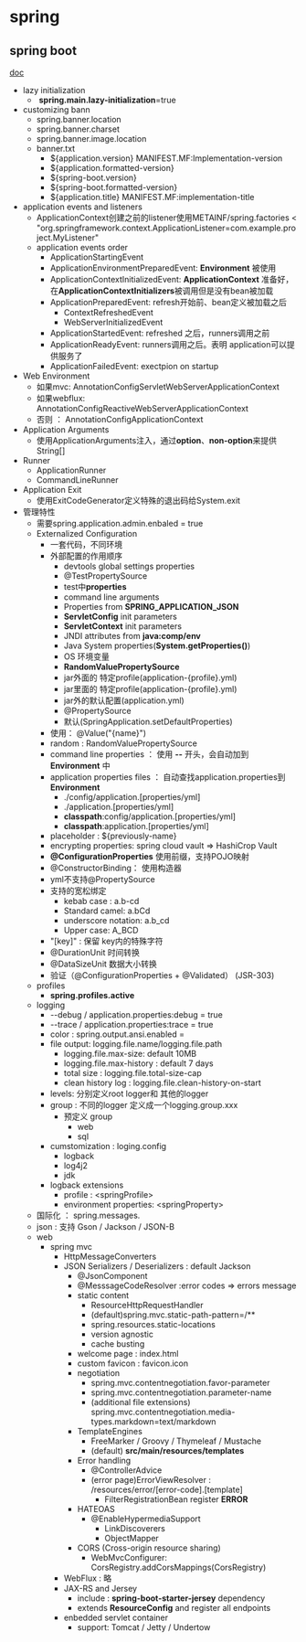 # spring



## spring boot

[doc](https://docs.spring.io/spring-boot/docs/2.2.5.RELEASE/reference/htmlsingle/)



- lazy initialization
  - ​	**spring.main.lazy-initialization**=true
- customizing bann
  - spring.banner.location
  - spring.banner.charset
  - spring.banner.image.location
  - banner.txt
    - ${application.version}	MANIFEST.MF:Implementation-version
    - ${application.formatted-version}
    - ${spring-boot.version}
    - ${spring-boot.formatted-version}
    - ${application.title}  MANIFEST.MF:implementation-title
- application events and listeners
  - ApplicationContext创建之前的listener使用METAINF/spring.factories < "org.springframework.context.ApplicationListener=com.example.project.MyListener"
  - application events order
    - ApplicationStartingEvent
    - ApplicationEnvironmentPreparedEvent: **Environment** 被使用
    - ApplicationContextInitializedEvent: **ApplicationContext** 准备好，在**ApplicationContextInitializers**被调用但是没有bean被加载
    - ApplicationPreparedEvent: refresh开始前、bean定义被加载之后
      - ContextRefreshedEvent
      - WebServerInitializedEvent
    - ApplicationStartedEvent: refreshed 之后，runners调用之前
    - ApplicationReadyEvent: runners调用之后。表明 application可以提供服务了
    - ApplicationFailedEvent: exectpion on startup
- Web Environment
  - 如果mvc: AnnotationConfigServletWebServerApplicationContext
  - 如果webflux: AnnotationConfigReactiveWebServerApplicationContext
  - 否则 ： AnnotationConfigApplicationContext
- Application Arguments
  - 使用ApplicationArguments注入，通过**option**、**non-option**来提供String[] 
- Runner
  - ApplicationRunner
  - CommandLineRunner
- Application Exit
  - 使用ExitCodeGenerator定义特殊的退出码给System.exit
- 管理特性
  - 需要spring.application.admin.enbaled = true
  - Externalized Configuration
    - 一套代码，不同环境
    - 外部配置的作用顺序
      - devtools global settings properties
      - @TestPropertySource
      - test中**properties**
      - command line arguments
      - Properties from **SPRING_APPLICATION_JSON**
      - **ServletConfig** init parameters
      - **ServletContext** init parameters
      - JNDI attributes from **java:comp/env**
      - Java System properties(**System.getProperties()**)
      - OS 环境变量
      - **RandomValuePropertySource**
      - jar外面的 特定profile(application-{profile}.yml)
      - jar里面的 特定profile(application-{profile}.yml)
      - jar外的默认配置(application.yml)
      - @PropertySource
      - 默认(SpringApplication.setDefaultProperties)
    - 使用： @Value("{name}")
    - random : RandomValuePropertySource
    - command line properties ： 使用 **--** 开头，会自动加到**Environment** 中
    - application properties files ： 自动查找application.properties到**Environment**
      - ./config/application.[properties/yml]
      - ./application.[properties/yml]
      - **classpath**:config/application.[properties/yml]
      - **classpath**:application.[properties/yml]
    - placeholder : ${previously-name}
    - encrypting properties: spring cloud vault => HashiCrop Vault
    - **@ConfigurationProperties** 使用前缀，支持POJO映射
    - @ConstructorBinding： 使用构造器
    - yml不支持@PropertySource 
    - 支持的宽松绑定
      - kebab case : a.b-cd
      - Standard camel: a.bCd
      - underscore notation: a.b_cd
      - Upper case: A_BCD
    - "[key]" : 保留 key内的特殊字符
    - @DurationUnit  时间转换
    - @DataSizeUnit  数据大小转换
    - 验证（@ConfigurationProperties  + @Validated） (JSR-303)
  - profiles
    - **spring.profiles.active** 
  - logging  
    - --debug / application.properties:debug = true 
    - --trace /  application.properties:trace = true 
    - color : spring.output.ansi.enabled = 
    - file output: logging.file.name/logging.file.path
      - logging.file.max-size: default 10MB
      - logging.file.max-history : default 7 days
      - total size : logging.file.total-size-cap
      - clean history log : logging.file.clean-history-on-start
    - levels: 分别定义root logger和 其他的logger
    - group : 不同的logger 定义成一个logging.group.xxx
      - 预定义 group
        - web
        - sql
    - cumstomization : loging.config
      - logback
      - log4j2
      - jdk
    - logback extensions 
      - profile  :  \<springProfile\>
      - environment properties: \<springProperty\>
  - 国际化 ： spring.messages.
  - json  : 支持 Gson / Jackson / JSON-B
  - web
    - spring mvc
      - HttpMessageConverters
      - JSON Serializers / Deserializers : default Jackson
        - @JsonComponent
        - @MesssageCodeResolver :error codes => errors message
        - static content
          - ResourceHttpRequestHandler
          - (default)spring.mvc.static-path-pattern=/**
          - spring.resources.static-locations
          - version agnostic
          - cache busting
        - welcome page : index.html
        - custom favicon : favicon.icon
        - negotiation
          - spring.mvc.contentnegotiation.favor-parameter
          - spring.mvc.contentnegotiation.parameter-name
          - (additional file extensions) spring.mvc.contentnegotiation.media-types.markdown=text/markdown
        - TemplateEngines
          - FreeMarker / Groovy / Thymeleaf / Mustache
          - (default) **src/main/resources/templates**
        - Error handling
          - @ControllerAdvice
          - (error page)ErrorViewResolver : /resources/error/[error-code].[template]
            - FilterRegistrationBean  register **ERROR**
        - HATEOAS
          - @EnableHypermediaSupport 
            - LinkDiscoverers
            - ObjectMapper
        - CORS (Cross-origin resource sharing)
          -  WebMvcConfigurer:  CorsRegistry.addCorsMappings(CorsRegistry)
      - WebFlux : 略
      - JAX-RS and Jersey
        - include : **spring-boot-starter-jersey** dependency
        - extends **ResourceConfig** and register all endpoints
      - enbedded servlet container
        - support: Tomcat / Jetty / Undertow
